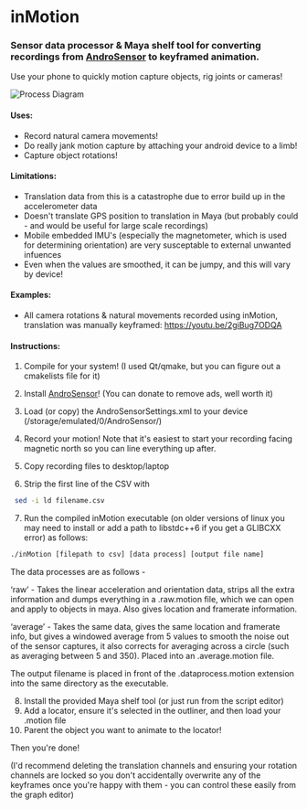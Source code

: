 # inMotion

### Sensor data processor & Maya shelf tool for converting recordings from [AndroSensor](https://play.google.com/store/apps/details?id=com.fivasim.androsensor&hl=en_GB) to keyframed animation.
Use your phone to quickly motion capture objects, rig joints or cameras!

![Process Diagram](https://i.imgur.com/6U4DZEn.png)

#### Uses:

* Record natural camera movements!
* Do really jank motion capture by attaching your android device to a limb!
* Capture object rotations!

#### Limitations:

* Translation data from this is a catastrophe due to error build up in the accelerometer data
* Doesn't translate GPS position to translation in Maya (but probably could - and would be useful for large scale recordings)
* Mobile embedded IMU's (especially the magnetometer, which is used for determining orientation) are very susceptable to external unwanted infuences
* Even when the values are smoothed, it can be jumpy, and this will vary by device!

#### Examples:

* All camera rotations & natural movements recorded using inMotion, translation was manually keyframed: https://youtu.be/2giBug7ODQA

#### Instructions:

1. Compile for your system! (I used Qt/qmake, but you can figure out a cmakelists file for it)

2. Install [AndroSensor](https://play.google.com/store/apps/details?id=com.fivasim.androsensor&hl=en_GB)! (You can donate to remove ads, well worth it)

3. Load (or copy) the AndroSensorSettings.xml to your device (/storage/emulated/0/AndroSensor/)

4. Record your motion! Note that it's easiest to start your recording facing magnetic north so you can line everything up after.

5. Copy recording files to desktop/laptop

6. Strip the first line of the CSV with 
```bash
 sed -i ld filename.csv 
 ```
 
 7. Run the compiled inMotion executable (on older versions of linux you may need to install or add a path to libstdc++6 if you get a GLIBCXX error) as follows:
 ```bash
 ./inMotion [filepath to csv] [data process] [output file name]
 ```
 The data processes are as follows -
 
 ‘raw’ - Takes the linear acceleration and orientation data, strips all the extra information and dumps everything in a .raw.motion file, which we can open and apply to objects in maya. Also gives location and framerate information. 
 
 ‘average’ - Takes the same data, gives the same location and framerate info, but gives a windowed average from 5 values to smooth the noise out of the sensor captures, it also corrects for averaging across a circle (such as averaging between 5 and 350). Placed into an .average.motion file. 
 
 The output filename is placed in front of the .dataprocess.motion extension into the same directory as the executable.

8. Install the provided Maya shelf tool (or just run from the script editor)
9. Add a locator, ensure it's selected in the outliner, and then load your .motion file
10. Parent the object you want to animate to the locator! 

Then you're done! 

(I'd recommend deleting the translation channels and ensuring your rotation channels are locked so you don't accidentally overwrite any of the keyframes once you're happy with them - you can control these easily from the graph editor)
